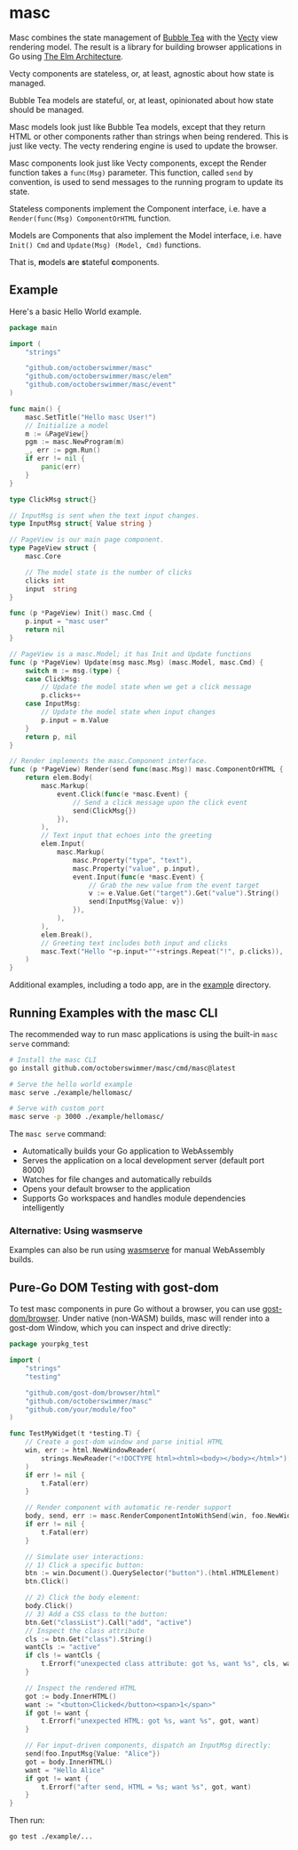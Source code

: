# masc

Masc combines the state management of [Bubble Tea](https://github.com/charmbracelet/bubbletea/) with the [Vecty](https://github.com/hexops/vecty) view rendering model.  The result is a library for building browser applications in Go using [The Elm Architecture](https://guide.elm-lang.org/architecture/).

Vecty components are stateless, or, at least, agnostic about how state is managed.

Bubble Tea models are stateful, or, at least, opinionated about how state should be managed.

Masc models look just like Bubble Tea models, except that they return HTML or
other components rather than strings when being rendered.  This is just like
vecty.  The vecty rendering engine is used to update the browser.

Masc components look just like Vecty components, except the Render function
takes a `func(Msg)` parameter.  This function, called `send` by convention, is
used to send messages to the running program to update its state.

Stateless components implement the Component interface, i.e. have a `Render(func(Msg) ComponentOrHTML` function.

Models are Components that also implement the Model interface, i.e. have `Init() Cmd` and `Update(Msg) (Model, Cmd)` functions.

That is, <b>m</b>odels <b>a</b>re <b>s</b>tateful <b>c</b>omponents.

## Example

Here's a basic Hello World example.

[embedmd]:# (example/hellomasc/hellomasc.go)
```go
package main

import (
	"strings"

	"github.com/octoberswimmer/masc"
	"github.com/octoberswimmer/masc/elem"
	"github.com/octoberswimmer/masc/event"
)

func main() {
	masc.SetTitle("Hello masc User!")
	// Initialize a model
	m := &PageView{}
	pgm := masc.NewProgram(m)
	_, err := pgm.Run()
	if err != nil {
		panic(err)
	}
}

type ClickMsg struct{}

// InputMsg is sent when the text input changes.
type InputMsg struct{ Value string }

// PageView is our main page component.
type PageView struct {
	masc.Core

	// The model state is the number of clicks
	clicks int
	input  string
}

func (p *PageView) Init() masc.Cmd {
	p.input = "masc user"
	return nil
}

// PageView is a masc.Model; it has Init and Update functions
func (p *PageView) Update(msg masc.Msg) (masc.Model, masc.Cmd) {
	switch m := msg.(type) {
	case ClickMsg:
		// Update the model state when we get a click message
		p.clicks++
	case InputMsg:
		// Update the model state when input changes
		p.input = m.Value
	}
	return p, nil
}

// Render implements the masc.Component interface.
func (p *PageView) Render(send func(masc.Msg)) masc.ComponentOrHTML {
	return elem.Body(
		masc.Markup(
			event.Click(func(e *masc.Event) {
				// Send a click message upon the click event
				send(ClickMsg{})
			}),
		),
		// Text input that echoes into the greeting
		elem.Input(
			masc.Markup(
				masc.Property("type", "text"),
				masc.Property("value", p.input),
				event.Input(func(e *masc.Event) {
					// Grab the new value from the event target
					v := e.Value.Get("target").Get("value").String()
					send(InputMsg{Value: v})
				}),
			),
		),
		elem.Break(),
		// Greeting text includes both input and clicks
		masc.Text("Hello "+p.input+""+strings.Repeat("!", p.clicks)),
	)
}
```

Additional examples, including a todo app,
are in the [example](example/) directory.

## Running Examples with the masc CLI

The recommended way to run masc applications is using the built-in `masc serve` command:

```bash
# Install the masc CLI
go install github.com/octoberswimmer/masc/cmd/masc@latest

# Serve the hello world example
masc serve ./example/hellomasc/

# Serve with custom port
masc serve -p 3000 ./example/hellomasc/
```

The `masc serve` command:
- Automatically builds your Go application to WebAssembly
- Serves the application on a local development server (default port 8000)
- Watches for file changes and automatically rebuilds
- Opens your default browser to the application
- Supports Go workspaces and handles module dependencies intelligently

### Alternative: Using wasmserve

Examples can also be run using [wasmserve](https://github.com/hajimehoshi/wasmserve) for manual WebAssembly builds.

## Pure-Go DOM Testing with gost-dom

To test masc components in pure Go without a browser, you can use [gost-dom/browser](https://github.com/gost-dom/browser).  Under native (non-WASM) builds, masc will render into a gost-dom Window, which you can inspect and drive directly:

```go
package yourpkg_test

import (
    "strings"
    "testing"

    "github.com/gost-dom/browser/html"
    "github.com/octoberswimmer/masc"
    "github.com/your/module/foo"
)

func TestMyWidget(t *testing.T) {
    // Create a gost-dom window and parse initial HTML
    win, err := html.NewWindowReader(
        strings.NewReader("<!DOCTYPE html><html><body></body></html>"),
    )
    if err != nil {
        t.Fatal(err)
    }

    // Render component with automatic re-render support
    body, send, err := masc.RenderComponentIntoWithSend(win, foo.NewWidget())
    if err != nil {
        t.Fatal(err)
    }

    // Simulate user interactions:
    // 1) Click a specific button:
    btn := win.Document().QuerySelector("button").(html.HTMLElement)
    btn.Click()

    // 2) Click the body element:
    body.Click()
    // 3) Add a CSS class to the button:
    btn.Get("classList").Call("add", "active")
    // Inspect the class attribute
    cls := btn.Get("class").String()
    wantCls := "active"
    if cls != wantCls {
        t.Errorf("unexpected class attribute: got %s, want %s", cls, wantCls)
    }

    // Inspect the rendered HTML
    got := body.InnerHTML()
    want := "<button>Clicked</button><span>1</span>"
    if got != want {
        t.Errorf("unexpected HTML: got %s, want %s", got, want)
    }

    // For input-driven components, dispatch an InputMsg directly:
    send(foo.InputMsg{Value: "Alice"})
    got = body.InnerHTML()
    want = "Hello Alice"
    if got != want {
        t.Errorf("after send, HTML = %s; want %s", got, want)
    }
}
```

Then run:

```bash
go test ./example/...
```
